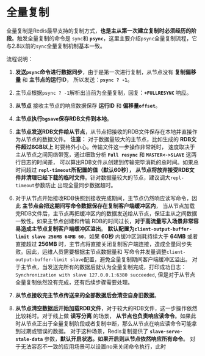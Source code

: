 全量复制
==============================================================
全量复制是Redis最早支持的复制方式，**也是主从第一次建立复制时必须经历的阶段**。触发全量复制的命令是
`sync`和 **`psync`**，这里主要介绍`psync`全量复制流程，它与2.8以前的`sync`全量复制机制基本一致。

流程说明：

1. **发送`psync`命令进行数据同步**，由于是第一次进行复制，从节点没有 **复制偏移量** 和 **主节点的运行ID**，
所以发送：**`psync ? -1`**。

2. 主节点根据`psync ? -1`解析出当前为全量复制，回复：**`+FULLRESYNC`** 响应。

3. **从节点** 接收主节点的响应数据保存 **运行ID** 和 **偏移量`offset`**。

4. **主节点执行`bgsave`保存RDB文件到本地**。

5. **主节点发送RDB文件给从节点**，从节点把接收的RDB文件保存在本地并直接作为从节点的数据文件。
   **注意：** 对于数据量较大的主节点，比如生成的 **RDB文件超过6GB以上** 时要格外小心。传输文件这一步操作非常耗时，
   速度取决于主从节点之间网络带宽，通过细致分析 **`Full resync`** 和 **`MASTER<->SLAVE`** 这两行日志的时间差，
   可以算出RDB文件从创建到传输完毕消耗的总时间。如果总时间超过 **`repl-timeout`所配置的值（默认60秒），
   从节点将放弃接受RDB文件并清理已经下载的临时文件**。针对数据量较大的节点，建议调大`repl-timeout`参数防止
   出现全量同步数据超时。

6. 对于从节点开始接收RDB快照到接收完成期间，主节点仍然响应读写命令，因此 **主节点会把这期间写命令数据保存在复制客户端缓冲区内**，
   当从节点加载完RDB文件后，主节点再把缓冲区内的数据发送给从节点，保证主从之间数据一致性。如果主节点创建和传输
   RDB的时间过长，**对于高流量写入场景非常容易造成主节点复制客户端缓冲区溢出**。
   **默认配置为`client-output-buffer-limit slave 256MB 64MB 60`**，如果 **60秒** 内缓冲区消耗持续大于 **64MB** 或者
   直接超过 **256MB** 时，主节点将直接关闭复制客户端连接，造成全量同步失败。因此，运维人员需要根据主节点数据量和
   写命令并发量调整`client-output-buffer-limit slave`配置，避免全量复制期间客户端缓冲区溢出。
   对于主节点，当发送完所有的数据后就认为全量复制完成，打印成功日志：`Synchronization with slave 127.0.0.1:6380 succeeded`,
   但是对于从节点全量复制依然没有完成，还有后续步骤需要处理。

7. **从节点接收完主节点传送来的全部数据后会清空自身旧数据**。

8. **从节点清空数据后开始加载RDB文件**，对于较大的RDB文件，这一步操作依然比较耗时。对于线上做 **读写分离** 的场景，
   **从节点也负责响应读命令**。如果此时从节点正出于全量复制阶段或者复制中断，那么从节点在响应读命令可能拿到过期或错误的数据。
   对于这种场景，Redis复制提供了 **`slave-serve-stale-data`** 参数，**默认开启状态。如果开启则从节点依然响应所有命令**。
   对于无法容忍不一致的应用场景可以设置no来关闭命令执行，此时
